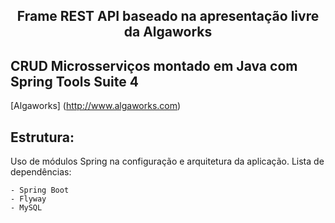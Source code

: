 
<h2 align="center">
  Frame REST API baseado na apresentação livre da Algaworks
</h2>

## CRUD Microsserviços montado em Java com Spring Tools Suite 4

[Algaworks] (http://www.algaworks.com)


  ## Estrutura:
  Uso de módulos Spring na configuração e arquitetura da aplicação. Lista de dependências:

	- Spring Boot 
	- Flyway 
	- MySQL



